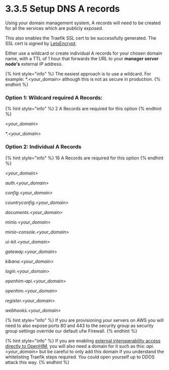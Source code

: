 # 3.3.5 Setup DNS A records

Using your domain management system, A records will need to be created for all the services which are publicly exposed.

This also enables the Traefik SSL cert to be successfully generated. The SSL cert is signed by [LetsEncrypt](https://letsencrypt.org/).

Either use a wildcard or create individual A records for your chosen domain name, with a TTL of 1 hour that forwards the URL to your **manager server node's** external IP address.

{% hint style="info" %}
The easiest approach is to use a wildcard.  For example: \*.\<your\_domain> although this is not as secure in production.
{% endhint %}

### Option 1: Wildcard required A Records:

{% hint style="info" %}
2 A Records are required for this option
{% endhint %}

_\<your\_domain>_&#x20;

_\*.\<your\_domain>_&#x20;

### Option 2: Individual A Records

{% hint style="info" %}
16 A Records are required for this option
{% endhint %}

_\<your\_domain>_&#x20;

_auth.\<your\_domain>_&#x20;

_config.\<your\_domain>_&#x20;

_countryconfig.\<your\_domain>_&#x20;

_documents.\<your\_domain>_

_minio.\<your\_domain>_

_minio-console.\<your\_domain>_

_ui-kit.\<your\_domain>_

_gateway.\<your\_domain>_&#x20;

_kibana.\<your\_domain>_&#x20;

_login.\<your\_domain>_&#x20;

_openhim-api.\<your\_domain>_&#x20;

_openhim.\<your\_domain>_&#x20;

_register.\<your\_domain>_&#x20;

_webhooks.\<your\_domain>_

{% hint style="info" %}
If you are provisioning your servers on AWS you will need to also expose ports 80 and 443 to the security group as security group settings override our default ufw Firewall.
{% endhint %}

{% hint style="info" %}
If you are enabling [external interoperability access directly to OpenHIM](../../../technology/interoperability/other-ways-to-interoperate.md), you will also need a domain for it such as this: _api.\<your\_domain>_ but be careful to only add this domain if you understand the whitelisting Traefik steps required.  You could open yourself up to DDOS attack this way.
{% endhint %}
